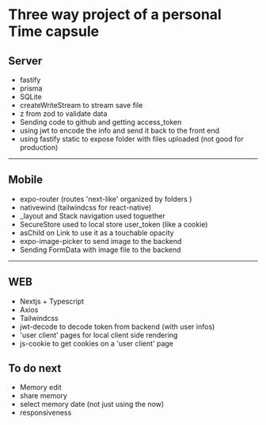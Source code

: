 # Three way project of a personal Time capsule

## Server

- fastify
- prisma
- SQLite
- createWriteStream to stream save file
- z from zod to validate data
- Sending code to github and getting access_token
- using jwt to encode the info and send it back to the front end
- using fastify static to expose folder with files uploaded (not good for production)

---

## Mobile

- expo-router (routes 'next-like' organized by folders
  )
- nativewind (tailwindcss for react-native)
- \_layout and Stack navigation used toguether
- SecureStore used to local store user_token (like a cookie)
- asChild on Link to use it as a touchable opacity
- expo-image-picker to send image to the backend
- Sending FormData with image file to the backend

---

## WEB

- Nextjs + Typescript
- Axios
- Tailwindcss
- jwt-decode to decode token from backend (with user infos)
- 'user client' pages for local client side rendering
- js-cookie to get cookies on a 'user client' page

## To do next

- Memory edit
- share memory
- select memory date (not just using the now)
- responsiveness
